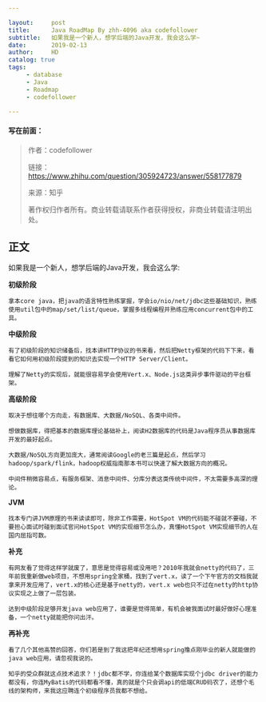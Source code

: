 ```yaml
---

layout:     post
title:      Java RoadMap By zhh-4096 aka codefollower
subtitle:   如果我是一个新人，想学后端的Java开发，我会这么学~
date:       2019-02-13
author:     HD
catalog: true
tags:
     - database
     - Java
     - Roadmap
     - codefollower

---
```




#### 写在前面：



> 作者：codefollower
>
> 链接：https://www.zhihu.com/question/305924723/answer/558177879
>
> 来源：知乎
>
> 著作权归作者所有。商业转载请联系作者获得授权，非商业转载请注明出处。



## 正文

如果我是一个新人，想学后端的Java开发，我会这么学:



**初级阶段**

`拿本core java，把java的语言特性熟练掌握，学会io/nio/net/jdbc这些基础知识，熟练使用util包中的map/set/list/queue，掌握多线程编程并熟练应用concurrent包中的工具。`

**中级阶段**

`有了初级阶段的知识储备后，找本讲HTTP协议的书来看，然后把Netty框架的代码下下来，看看它如何用初级阶段提到的知识去实现一个HTTP Server/Client。`

`理解了Netty的实现后，就能很容易学会使用Vert.x、Node.js这类异步事件驱动的平台框架。`

**高级阶段**

`取决于想往哪个方向走，有数据库、大数据/NoSQL、各类中间件。`

`想做数据库，得把基本的数据库理论基础补上，阅读H2数据库的代码是Java程序员从事数据库开发的最好起点。`

`大数据/NoSQL方向更加庞大，通常阅读Google的老三篇是起点，然后学习hadoop/spark/flink，hadoop权威指南那本书可以快速了解大数据方向的概况。`

`中间件稍微容易点，有服务框架、消息中间件、分库分表这类传统中间件，不太需要多高深的理论。`

**JVM**

`找本专门讲JVM原理的书来读读即可，除非工作需要，HotSpot VM的代码能不碰就不要碰，不要担心面试时碰到面试官问HotSpot VM的实现细节怎么办，真懂HotSpot VM实现细节的人在国内屈指可数。`

**补充**

`有网友看了觉得这样学就废了，意思是觉得容易或没用吧？2010年我就会netty的代码了，三年前我重新做web项目，不想用spring全家桶，找到了vert.x，读了一个下午官方的文档我就拿来开发应用了，vert.x的核心还是基于netty的，vert.x web也只不过在netty的http协议实现之上做了一层包装。`

`达到中级阶段足够开发java web应用了，谁要是觉得简单，有机会被我面试时最好做好心理准备，一个netty就能把你问出汗。`

**再补充**

`看了几个其他高赞的回答，你们若是到了我这把年纪还想用spring撸点刚毕业的新人就能做的java web应用，请忽视我说的。`

`知乎的受众群就这点技术追求？！jdbc都不学，你连给某个数据库实现个jdbc driver的能力都没有，你连MyBatis的代码都看不懂，真的就是个只会调api的低端CRUD码农了，还想个毛线的架构师，来我这应聘连个初级程序员我都不想给。`